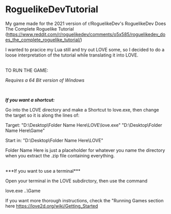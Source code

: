 # RoguelikeDevTutorial
My game made for the 2021 version of r/RoguelikeDev's  RoguelikeDev Does The Complete Roguelike Tutorial (https://www.reddit.com/r/roguelikedev/comments/o5x585/roguelikedev_does_the_complete_roguelike_tutorial/)

I wanted to pracice my Lua still and try out LOVE some, so I decided to do a loose interpretation of the tutorial while translating it into LOVE.

<br />
TO RUN THE GAME:

*Requires a 64 Bit version of Windows*

<br />

***If you want a shortcut:***

Go into the LOVE directory and make a Shortcut to love.exe, then change the target so it is along the lines of:

Target: "D:\Desktop\Folder Name Here\LOVE\love.exe" "D:\Desktop\Folder Name Here\Game"

Start in: "D:\Desktop\Folder Name Here\LOVE"

Folder Name Here is just a placeholder for whatever you name the directory when you extract the .zip file containing everything.

<br />
***If you want to use a terminal***

Open your terminal in the LOVE subdirctory, then use the command

love.exe ..\Game

If you want more thorough instructions, check the "Running Games section here https://love2d.org/wiki/Getting_Started
